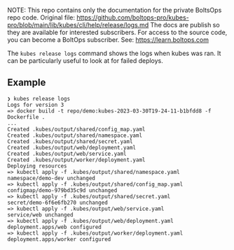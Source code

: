 <!-- note marker start -->
NOTE: This repo contains only the documentation for the private BoltsOps repo code.
Original file: https://github.com/boltops-pro/kubes-pro/blob/main/lib/kubes/cli/help/release/logs.md
The docs are publish so they are available for interested subscribers.
For access to the source code, you can become a BoltOps subscriber.
See: https://learn.boltops.com

<!-- note marker end -->

The `kubes release logs` command shows the logs when kubes was ran. It can be particularly useful to look at for failed deploys.

## Example

    ❯ kubes release logs
    Logs for version 3
    => docker build -t repo/demo:kubes-2023-03-30T19-24-11-b1bfdd8 -f Dockerfile .
    ...
    Created .kubes/output/shared/config_map.yaml
    Created .kubes/output/shared/namespace.yaml
    Created .kubes/output/shared/secret.yaml
    Created .kubes/output/web/deployment.yaml
    Created .kubes/output/web/service.yaml
    Created .kubes/output/worker/deployment.yaml
    Deploying resources
    => kubectl apply -f .kubes/output/shared/namespace.yaml
    namespace/demo-dev unchanged
    => kubectl apply -f .kubes/output/shared/config_map.yaml
    configmap/demo-979bd35c9d unchanged
    => kubectl apply -f .kubes/output/shared/secret.yaml
    secret/demo-6f6e6fb270 unchanged
    => kubectl apply -f .kubes/output/web/service.yaml
    service/web unchanged
    => kubectl apply -f .kubes/output/web/deployment.yaml
    deployment.apps/web configured
    => kubectl apply -f .kubes/output/worker/deployment.yaml
    deployment.apps/worker configured
